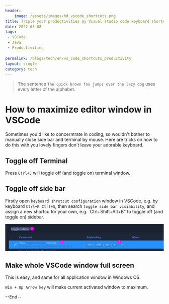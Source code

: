 ```yaml
---
header:
    image: /assets/images/hd_vscode_shortcuts.png
title: Triple your productivities by Visual studio code keyboard shortcuts
date: 2022-03-08
tags:
 - VSCode
 - Java
 - Productivities
 
permalink: /blogs/tech/en/vs_code_shortcuts_productivity
layout: single
category: tech
---
```


> The sentence `The quick brown fox jumps over the lazy dog` uses every letter of the alphabet.


# How to maximize editor window in VSCode

Sometimes you'd like to concerntrate in coding, so wouldn't bother to manually close side bar and terminal by mouse. Here are tricks on how to do this with you lovely fingers don't leave your adorable keyboard. 



## Toggle off Terminal

Press `Ctrl+J` will toggle off (and toggle on) terminal window.


## Toggle off side bar
Firstly open `keyboard shrotcut configuration` window in VSCode, e.g. by keyboard `Ctrl+K Ctrl+S`, then search `toggle side bar visiability`, and assign a new shortcu for your own, e.g. `Ctrl+Shift+Alt+B" to toggle off (and toggle on) sidebar.

![](/assets/images/vscode_toggle_sidebar.png)

## Make whole VSCode window full screen

This is easy, and same for all application window in Windows OS. 

`Win + Up Arrow key` will make current activated window to maximum.

--End--



